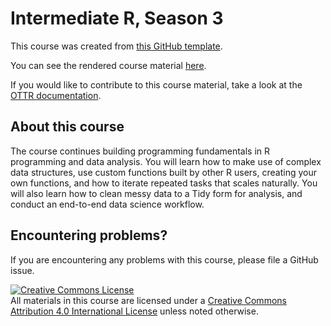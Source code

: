 # Intermediate R, Season 3

This course was created from [this GitHub template](https://github.com/jhudsl/OTTR_Template).

You can see the rendered course material [here](https://hutchdatascience.org/S1_Intro_to_R/).

If you would like to contribute to this course material, take a look at the [OTTR documentation](https://www.ottrproject.org/).

## About this course

The course continues building programming fundamentals in R programming and data analysis. You will learn how to make use of complex data structures, use custom functions built by other R users, creating your own functions, and how to iterate repeated tasks that scales naturally. You will also learn how to clean messy data to a Tidy form for analysis, and conduct an end-to-end data science workflow. 

## Encountering problems?

If you are encountering any problems with this course, please file a GitHub issue.

<a rel="license" href="http://creativecommons.org/licenses/by/4.0/"><img alt="Creative Commons License" style="border-width:0" src="https://i.creativecommons.org/l/by/4.0/88x31.png" /></a><br />All materials in this course are licensed under a <a rel="license" href="http://creativecommons.org/licenses/by/4.0/">Creative Commons Attribution 4.0 International License</a> unless noted otherwise.
